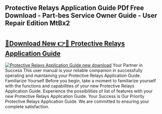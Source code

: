 ## Protective Relays Application Guide PDf Free Download - Part-bes Service Owner Guide - User Repair Edition MtBx2

# <h2><a href="http://bc52556.oget.top/?id=Protective+Relays+Application+Guide">🔗Download New 👉🔴 Protective Relays Application Guide</a></h2>

[![Protective Relays Application Guide new download](https://i.imgur.com/5g1atiW.png)](http://bc52556.oget.top/?id=Protective+Relays+Application+Guide)
Your Partner in Success This user manual is your reliable companion in successfully operating and maintaining your Protective Relays Application Guide. Familiarize Yourself Before you begin, take a moment to familiarize yourself with the functions and capabilities of your new Protective Relays Application Guide. Experience the possibilities of list of features with your new Protective Relays Application Guide. Your Success is Our Priority Protective Relays Application Guide. We are committed to ensuring your complete satisfaction.
